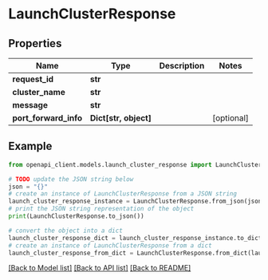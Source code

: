 # LaunchClusterResponse


## Properties

Name | Type | Description | Notes
------------ | ------------- | ------------- | -------------
**request_id** | **str** |  | 
**cluster_name** | **str** |  | 
**message** | **str** |  | 
**port_forward_info** | **Dict[str, object]** |  | [optional] 

## Example

```python
from openapi_client.models.launch_cluster_response import LaunchClusterResponse

# TODO update the JSON string below
json = "{}"
# create an instance of LaunchClusterResponse from a JSON string
launch_cluster_response_instance = LaunchClusterResponse.from_json(json)
# print the JSON string representation of the object
print(LaunchClusterResponse.to_json())

# convert the object into a dict
launch_cluster_response_dict = launch_cluster_response_instance.to_dict()
# create an instance of LaunchClusterResponse from a dict
launch_cluster_response_from_dict = LaunchClusterResponse.from_dict(launch_cluster_response_dict)
```
[[Back to Model list]](../README.md#documentation-for-models) [[Back to API list]](../README.md#documentation-for-api-endpoints) [[Back to README]](../README.md)


